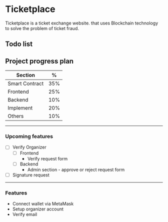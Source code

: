 # Ticketplace
Ticketplace is a ticket exchange website. that uses Blockchain technology to solve the problem of ticket fraud.

## **Todo list**


## Project progress plan
Section | %
------- | -------
Smart Contract | 35%
Frontend | 25%
Backend | 10%
Implement | 20%
Others | 10%

------------------------
### Upcoming features
- [ ] Verify Organizer
    - [ ] Frontend
        * Verify request form 
    - [ ] Backend
        * Admin section - approve or reject request form
- [ ] Signature request
------------------------
### Features
* Connect wallet via MetaMask
* Setup organizer account
* Verify email